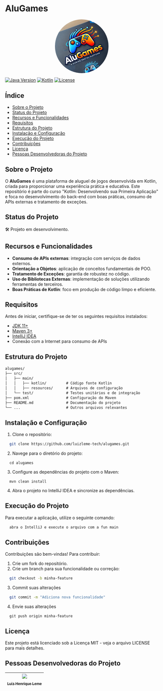 # AluGames

<p align="center">
  <img src="https://github.com/luizleme-tech/alugames/blob/main/alugame-logo.png" align="center" style="border-radius: 50%; display: block; margin: auto;" width="35%" >
</p>


<p align="center"
  <img src="" align="center" style="border-radius: 50%; display: block; margin: auto;" width="35%" >
</p>

[![Java Version](https://img.shields.io/badge/Java-11-blue)](https://www.oracle.com/java/)
[![Kotlin](https://img.shields.io/badge/kotlin-brightgreen)]([https://spring.io/projects/spring-boot](https://kotlinlang.org/))
[![License](https://img.shields.io/github/license/luizleme-tech/alugames)](LICENSE)

## Índice

- [Sobre o Projeto](#sobre-o-projeto)
- [Status do Projeto](#status-do-projeto)
- [Recursos e Funcionalidades](#recursos-e-funcionalidades)
- [Requisitos](#requisitos)
- [Estrutura do Projeto](#estrutura-do-projeto)
- [Instalação e Configuração](#instalação-e-configuração)
- [Execução do Projeto](#execução-do-projeto)
- [Contribuições](#contribuições)
- [Licença](#licença)
- [Pessoas Desenvolvedoras do Projeto](#pessoas-desenvolvedoras-do-projeto)

## Sobre o Projeto

O **AluGames** é uma plataforma de aluguel de jogos desenvolvida em Kotlin, criada para proporcionar uma experiência prática e educativa. Este repositório é parte do curso "Kotlin: Desenvolvendo sua Primeira Aplicação" e foca no desenvolvimento do back-end com boas práticas, consumo de APIs externas e tratamento de exceções.

## Status do Projeto
🛠️ Projeto em desenvolvimento.

## Recursos e Funcionalidades

- **Consumo de APIs externas**: integração com serviços de dados externos.
- **Orientação a Objetos**: aplicação de conceitos fundamentais de POO.
- **Tratamento de Exceções**: garantia de robustez no código.
- **Uso de Bibliotecas Externas**: implementação de soluções utilizando ferramentas de terceiros.
- **Boas Práticas de Kotlin**: foco em produção de código limpo e eficiente.

## Requisitos

Antes de iniciar, certifique-se de ter os seguintes requisitos instalados:

- [JDK 11+](https://www.oracle.com/java/technologies/javase-jdk11-downloads.html)
- [Maven 3+](https://maven.apache.org/download.cgi)
- [IntelliJ IDEA](https://www.jetbrains.com/idea/)
- Conexão com a Internet para consumo de APIs

## Estrutura do Projeto

```plaintext
alugames/
├── src/
│   ├── main/
│   │   ├── kotlin/         # Código fonte Kotlin
│   │   ├── resources/      # Arquivos de configuração
│   └── test/               # Testes unitários e de integração
├── pom.xml                 # Configuração do Maven
├── README.md               # Documentação do projeto
└── ...                     # Outros arquivos relevantes
```

## Instalação e Configuração

1. Clone o repositório:

 ```bash
   git clone https://github.com/luizleme-tech/alugames.git
   ```
2. Navege para o diretório do projeto: 

  ```
    cd alugames
  ```
3. Configure as dependências do projeto com o Maven:

  ```
    mvn clean install
  ```
4. Abra o projeto no IntelliJ IDEA e sincronize as dependências.

## Execução do Projeto

Para executar a aplicação, utilize o seguinte comando:
  ```bash
    abra o IntelliJ e execute o arquivo com a fun main
  ```

## Contribuições

Contribuições são bem-vindas! Para contribuir:

1. Crie um fork do repositório.
2. Crie um branch para sua funcionalidade ou correção:
```bash
  git checkout -b minha-feature
```
3. Commit suas alterações
```bash
  git commit -m "Adiciona nova funcionalidade"
```
4. Envie suas alterações
```
  git push origin minha-feature
```

## Licença

Este projeto está licenciado sob a Licença MIT - veja o arquivo LICENSE para mais detalhes.

## Pessoas Desenvolvedoras do Projeto

| [<img loading="lazy" src="https://avatars.githubusercontent.com/u/160872945?v=4" width=115><br><sub>Luiz Henrique Leme</sub>](https://github.com/luizleme-tech) | 
| :---: | 


